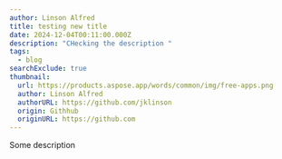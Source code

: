 ```yaml
---
author: Linson Alfred
title: testing new title
date: 2024-12-04T00:11:00.000Z
description: "CHecking the description "
tags:
  - blog
searchExclude: true
thumbnail:
  url: https://products.aspose.app/words/common/img/free-apps.png
  author: Linson Alfred
  authorURL: https://github.com/jklinson
  origin: Githhub
  originURL: https://github.com
---
```

Some description
